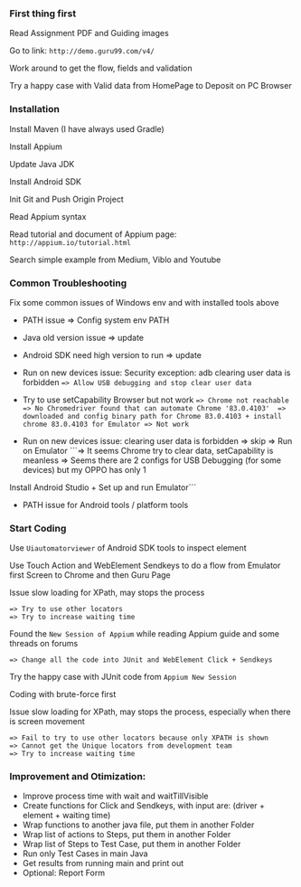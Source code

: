 ### First thing first
Read Assignment PDF and Guiding images

Go to link: `http://demo.guru99.com/v4/`

Work around to get the flow, fields and validation

Try a happy case with Valid data from HomePage to Deposit on PC Browser

### Installation
Install Maven (I have always used Gradle)

Install Appium

Update Java JDK

Install Android SDK

Init Git and Push Origin Project

Read Appium syntax

Read tutorial and document of Appium page: `http://appium.io/tutorial.html`

Search simple example from Medium, Viblo and Youtube

### Common Troubleshooting
Fix some common issues of Windows env and with installed tools above
+ PATH issue => Config system env PATH
+ Java old version issue => update
+ Android SDK need high version to run => update
+ Run on new devices issue: Security exception: adb clearing user data is forbidden
            ```=> Allow USB debugging and stop clear user data```
            
+ Try to use setCapability Browser but not work 
            `````=> Chrome not reachable
            => No Chromedriver found that can automate Chrome '83.0.4103' 
                => downloaded and config binary path for Chrome 83.0.4103 + install chrome 83.0.4103 for Emulator
                => Not work`````
+ Run on new devices issue: clearing user data is forbidden => skip => Run on Emulator
            ```=> It seems Chrome try to clear data, setCapability is meanless
            => Seems there are 2 configs for USB Debugging (for some devices) but my OPPO has only 1

Install Android Studio + Set up and run Emulator```
+ PATH issue for Android tools / platform tools

### Start Coding
Use `Uiautomatorviewer` of Android SDK tools to inspect element

Use Touch Action and WebElement Sendkeys to do a flow from Emulator first Screen to Chrome and then Guru Page

Issue slow loading for XPath, may stops the process
```
=> Try to use other locators
=> Try to increase waiting time
```

Found the `New Session of Appium` while reading Appium guide and some threads on forums
```
=> Change all the code into JUnit and WebElement Click + Sendkeys
```

Try the happy case with JUnit code from `Appium New Session`

Coding with brute-force first

Issue slow loading for XPath, may stops the process, especially when there is screen movement
```
=> Fail to try to use other locators because only XPATH is shown
=> Cannot get the Unique locators from development team
=> Try to increase waiting time
```
### Improvement and Otimization:
+ Improve process time with wait and waitTillVisible
+ Create functions for Click and Sendkeys, with input are: (driver + element + waiting time)
+ Wrap functions to another java file, put them in another Folder
+ Wrap list of actions to Steps, put them in another Folder
+ Wrap list of Steps to Test Case, put them in another Folder
+ Run only Test Cases in main Java
+ Get results from running main and print out
+ Optional: Report Form








